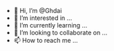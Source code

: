- 👋 Hi, I’m @Ghdai
- 👀 I’m interested in ...
- 🌱 I’m currently learning ...
- 💞️ I’m looking to collaborate on ...
- 📫 How to reach me ...

<!---
Ghdai/Ghdai is a ✨ special ✨ repository because its `README.md` (this file) appears on your GitHub profile.
You can click the Preview link to take a look at your changes.
--->
